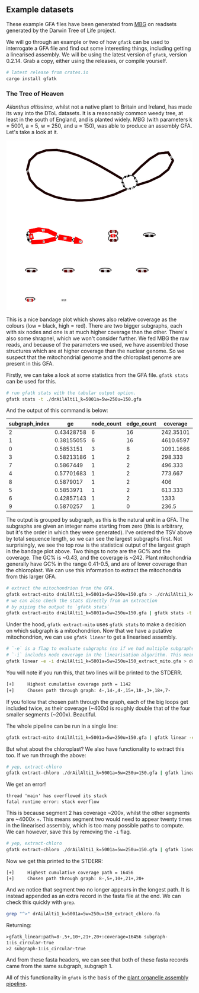 ## Example datasets

These example GFA files have been generated from <a href="https://github.com/maickrau/MBG">MBG</a> on readsets generated by the Darwin Tree of Life project.

We will go through an example or two of how `gfatk` can be used to interrogate a GFA file and find out some interesting things, including getting a linearised assembly. We will be using the latest version of `gfatk`, version 0.2.14. Grab a copy, either using the releases, or compile yourself.

```bash
# latest release from crates.io
cargo install gfatk
```

### The Tree of Heaven

*Ailanthus altissima*, whilst not a native plant to Britain and Ireland, has made its way into the DToL datasets. It is a reasonably common weedy tree, at least in the south of England, and is planted widely. MBG (with parameters k = 5001, a = 5, w = 250, and u = 150), was able to produce an assembly GFA. Let's take a look at it.

![alt text](./drAilAlti1_k=5001a=5w=250u=150.png)

This is a nice bandage plot which shows also relative coverage as the colours (low = black, high = red). There are two bigger subgraphs, each with six nodes and one is at much higher coverage than the other. There's also some shrapnel, which we won't consider further. We fed MBG the raw reads, and because of the parameters we used, we have assembled those structures which are at higher coverage than the nuclear genome. So we suspect that the mitochondrial genome and the chloroplast genome are present in this GFA.

Firstly, we can take a look at some statistics from the GFA file. `gfatk stats` can be used for this.

```bash
# run gfatk stats with the tabular output option.
gfatk stats -t ./drAilAlti1_k=5001a=5w=250u=150.gfa
```

And the output of this command is below:

| subgraph_index | gc         | node_count | edge_count | coverage  | segments       | total_seq_len | is_circular |
| -------------- | ---------- | ---------- | ---------- | --------- | -------------- | ------------- | ----------- |
| 2              | 0.43428758 | 6          | 16         | 242.35101 | 3,4,7,14,15,18 | 706976        | true        |
| 1              | 0.38155055 | 6          | 16         | 4610.6597 | 2,5,8,10,20,21 | 190041        | true        |
| 0              | 0.5853151  | 3          | 8          | 1091.1666 | 1,9,16         | 36609         | true        |
| 3              | 0.58213186 | 1          | 2          | 298.333   | 6              | 16577         | true        |
| 7              | 0.5867449  | 1          | 2          | 496.333   | 17             | 16537         | true        |
| 4              | 0.57701683 | 1          | 2          | 773.667   | 11             | 16412         | true        |
| 8              | 0.5879017  | 1          | 2          | 406       | 19             | 16399         | true        |
| 5              | 0.5853971  | 1          | 2          | 613.333   | 12             | 16394         | true        |
| 6              | 0.42857143 | 1          | 2          | 1333      | 13             | 11669         | true        |
| 9              | 0.5870257  | 1          | 0          | 236.5     | 22             | 8170          | false       |

The output is grouped by subgraph, as this is the natural unit in a GFA. The subgraphs are given an integer name starting from zero (this is arbitrary, but it's the order in which they were generated). I've ordered the TSV above by total sequence length, so we can see the largest subgraphs first. Not surprisingly, we see the top row is the statistical output of the largest graph in the bandage plot above. Two things to note are the GC% and the coverage. The GC% is ~0.43, and the coverage is ~242. Plant mitochondria generally have GC% in the range 0.41-0.5, and are of lower coverage than the chloroplast. We can use this information to extract the mitochondria from this larger GFA.

```bash
# extract the mitochondrion from the GFA.
gfatk extract-mito drAilAlti1_k=5001a=5w=250u=150.gfa > ./drAilAlti1_k=5001a=5w=250u=150_extract_mito.gfa
# we can also check the stats directly from an extraction
# by piping the output to `gfatk stats`
gfatk extract-mito drAilAlti1_k=5001a=5w=250u=150.gfa | gfatk stats -t
```

Under the hood, `gfatk extract-mito` uses `gfatk stats` to make a decision on which subgraph is a mitochondrion. Now that we have a putative mitochondrion, we can use `gfatk linear` to get a linearised assembly.

```bash
# `-e` is a flag to evaluate subgraphs (so if we had multiple subgraphs in the same file, the linearisation algorithm would be applied to every subgraph). Redundant in this case, but gives more info in the final fasta headers.
# `-i` includes node coverage in the linearisation algorithm. This means if some nodes were present at relative double coverage, the final path would try and include this node twice.
gfatk linear -e -i drAilAlti1_k=5001a=5w=250u=150_extract_mito.gfa > drAilAlti1_k=5001a=5w=250u=150_extract_mito.fa
```

You will note if you run this, that two lines will be printed to the STDERR.

```txt
[+]     Highest cumulative coverage path = 1142
[+]     Chosen path through graph: 4-,14-,4-,15+,18-,3+,18+,7-
```

If you follow that chosen path through the graph, each of the big loops get included twice, as their coverage (~400x) is roughly double that of the four smaller segments (~200x). Beautiful.

The whole pipeline can be run in a single line:

```bash
gfatk extract-mito drAilAlti1_k=5001a=5w=250u=150.gfa | gfatk linear -e -i > drAilAlti1_k=5001a=5w=250u=150_extract_mito.fa
```

But what about the chloroplast? We also have functionality to extract this too. If we run through the above:

```bash
# yep, extract-chloro
gfatk extract-chloro ./drAilAlti1_k=5001a=5w=250u=150.gfa | gfatk linear -e -i
```

We get an error!

```
thread 'main' has overflowed its stack
fatal runtime error: stack overflow
```

This is because segment 2 has coverage ~200x, whilst the other segments are ~4000x +. This means segment two would need to appear twenty times in the linearised assembly, which is too many possible paths to compute. We can however, save this by removing the `-i` flag.

```bash
# yep, extract-chloro
gfatk extract-chloro ./drAilAlti1_k=5001a=5w=250u=150.gfa | gfatk linear -e > drAilAlti1_k=5001a=5w=250u=150_extract_chloro.fa
```

Now we get this printed to the STDERR:

```
[+]     Highest cumulative coverage path = 16456
[+]     Chosen path through graph: 8-,5+,10+,21+,20+
```

And we notice that segment two no longer appears in the longest path. It is instead appended as an extra record in the fasta file at the end. We can check this quickly with `grep`.

```bash
grep "^>" drAilAlti1_k=5001a=5w=250u=150_extract_chloro.fa
```

Returning:

```
>gfatk_linear:path=8-,5+,10+,21+,20+:coverage=16456 subgraph-1:is_circular-true
>2 subgraph-1:is_circular-true
```

And from these fasta headers, we can see that both of these fasta records came from the same subgraph, subgraph 1.

All of this functionality in `gfatk` is the basis of the <a href="https://github.com/tolkit/plant-organellome-assembly">plant organelle assembly pipeline</a>.